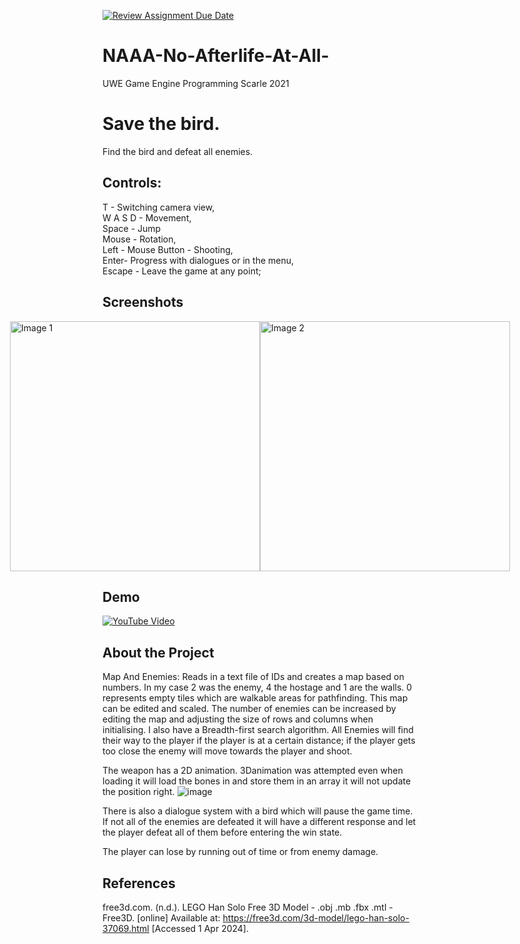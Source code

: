 [![Review Assignment Due Date](https://classroom.github.com/assets/deadline-readme-button-24ddc0f5d75046c5622901739e7c5dd533143b0c8e959d652212380cedb1ea36.svg)](https://classroom.github.com/a/4B2l0wK5)
# NAAA-No-Afterlife-At-All-
UWE Game Engine Programming Scarle 2021


# Save the bird. 

 Find the bird and defeat all enemies.
 
## Controls:
 T - Switching camera view,\
 W A S D - Movement,\
 Space - Jump\
 Mouse - Rotation,\
 Left - Mouse Button - Shooting,\
 Enter- Progress with dialogues or in the menu,\
 Escape - Leave the game at any point;
 
## Screenshots 

<div style="display: flex; justify-content: center;"> 

  <img src="https://github.com/UWEGames-GiC2/directx-game-MonikaBuk/assets/115149820/c6037f37-e493-4a1d-9927-e2afbf89265e" width="400" alt="Image 1"> 

  <img src="https://github.com/UWEGames-GiC2/directx-game-MonikaBuk/assets/115149820/f6d094a6-e445-4069-b105-e0ca9a0b9b6f" width="400" alt="Image 2"> 

</div> 


## Demo 

[![YouTube Video](https://github.com/UWEGames-GiC2/directx-game-MonikaBuk/assets/115149820/8f2e723a-de4a-4ac5-9b4e-b353d604afb1)](https://youtu.be/njV2Zi2jEMM) 

 
## About the Project 
 Map And Enemies: Reads in a text file of IDs and creates a map based on numbers. In my case 2 was the enemy, 4 the hostage and 1 are the walls. 0 represents empty tiles which are walkable areas for pathfinding. This map can be edited and scaled. The number of enemies 
 can be increased by editing the map and adjusting the size of rows and columns when initialising. I also have a Breadth-first search algorithm. All Enemies will find their way to the player if the player is at a certain distance; if the player gets too close the enemy will move towards the player and shoot.

 The weapon has a 2D animation. 3Danimation was attempted even when loading it will load the bones in and store them in an array it will not update the position right.
 ![image](https://github.com/UWEGames-GiC2/directx-game-MonikaBuk/assets/115149820/656f1108-73f8-489d-8e6f-529cf736533c)

 There is also a dialogue system with a bird which will pause the game time. If not all of the enemies are defeated it will have a different response and let the player defeat all of them before entering the win state.

 The player can lose by running out of time or from enemy damage.

## References
free3d.com. (n.d.). LEGO Han Solo Free 3D Model - .obj .mb .fbx .mtl - Free3D. [online] Available at: https://free3d.com/3d-model/lego-han-solo-37069.html [Accessed 1 Apr 2024].

‌
